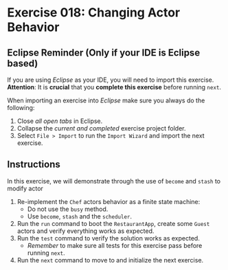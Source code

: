 # Exercise 018: Changing Actor Behavior

## Eclipse Reminder (Only if your IDE is Eclipse based)

If you are using *Eclipse* as your IDE, you will need to import this exercise. **Attention**: It is **crucial** that you **complete this exercise** before running `next`.

When importing an exercise into *Eclipse* make sure you always do the following:

1. Close *all open tabs* in Eclipse.
2. Collapse the *current and completed* exercise project folder.
3. Select `File > Import` to run the `Import Wizard` and import the next exercise.

## Instructions

In this exercise, we will demonstrate through the use of `become` and `stash` to modify actor

1. Re-implement the `Chef` actors behavior as a finite state machine:
    - Do not use the `busy` method.
    - Use `become`, `stash` and the `scheduler`.
2. Run the `run` command to boot the `RestaurantApp`, create some `Guest` actors and verify everything works as expected.
3. Run the `test` command to verify the solution works as expected.
    - *Remember* to make sure all tests for this exercise pass before running `next`.
4. Run the `next` command to move to and initialize the next exercise.
